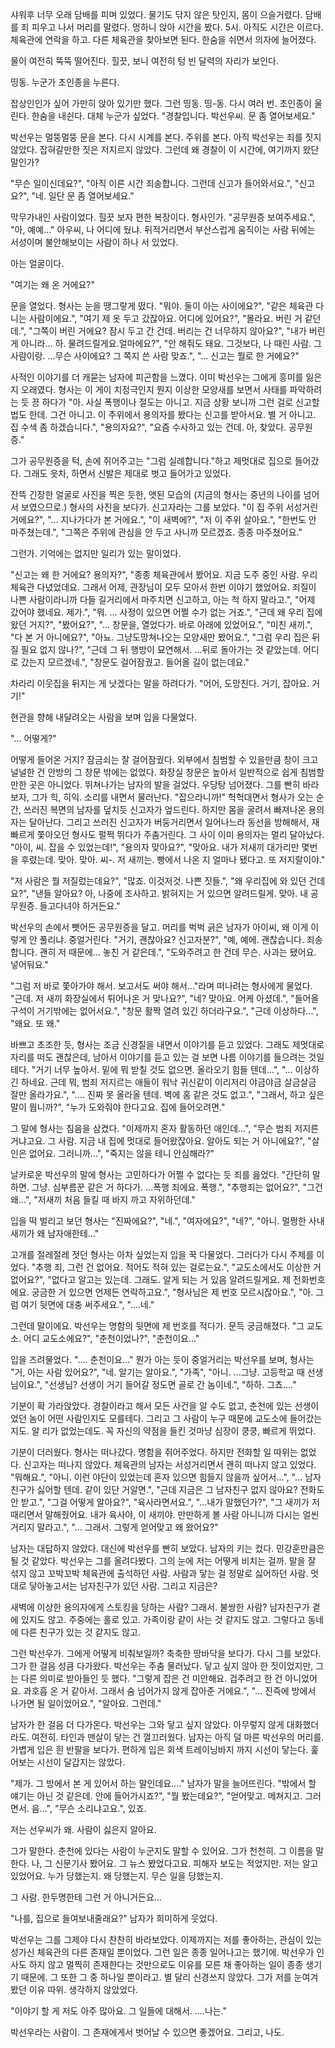 샤워후 너무 오래 담배를 피며 있었다. 물기도 닦지 않은 탓인지, 몸이 으슬거렸다. 담배를 죄 피우고 나서 머리를 말렸다. 멍하니 앉아 시간을 봤다. 5시. 아직도 시간은 이르다. 체육관에 연락을 하고. 다른 체육관을 찾아보면 된다. 한숨을 쉬면서 의자에 늘어졌다. 

물이 여전히 뚝뚝 떨어진다. 힐끗, 보니 여전히 텅 빈 달력의 자리가 보인다. 

띵동. 누군가 초인종을 누른다. 

잡상인인가 싶어 가만히 앉아 있기만 했다. 그런 띵동. 띵-동. 다시 여러 번. 초인종이 울린다. 한숨을 내쉰다. 대체 누군가 싶었다. "경찰입니다. 박선우씨. 문 좀 열어보세요."

박선우는 멀뚱멀뚱 문을 본다. 다시 시계를 본다. 주위를 본다. 아직 박선우는 죄를 짓지 않았다. 잡혀갈만한 짓은 저지르지 않았다. 그런데 왜 경찰이 이 시간에, 여기까지 왔단 말인가?

"무슨 일이신데요?", "아직 이른 시간 죄송합니다. 그런데 신고가 들어와서요.", "신고요?", "네. 일단 문 좀 열어보세요."

막무가내인 사람이었다. 힐끗 보자 편한 복장이다. 형사인가. "공무원증 보여주세요.", "아, 예예..." 아우씨, 나 어디에 뒀냐. 뒤적거리면서 부산스럽게 움직이는 사람 뒤에는 서성이며 불안해보이는 사람이 하나 서 있었다. 

아는 얼굴이다. 

"여기는 왜 온 거에요?"

문을 열었다. 형사는 눈을 땡그랗게 떴다. "뭐야. 둘이 아는 사이에요?", "같은 체육관 다니는 사람이에요.", "여기 제 옷 두고 갔잖아요. 어디에 있어요?", "몰라요. 버린 거 같던데.", "그쪽이 버린 거에요? 잠시 두고 간 건데. 버리는 건 너무하지 않아요?", "내가 버린 게 아니라... 하. 물려드릴게요.얼마에요?", "안 해줘도 돼요. 그것보다, 나 때린 사람. 그 사람이랑. ...무슨 사이에요? 그 쪽지 쓴 사람 맞죠.", "... 신고는 뭘로 한 거에요?"

사적인 이야기를 더 캐묻는 남자에 피곤함을 느꼈다. 이미 박선우는 그에게 흥미를 잃은지 오래였다. 형사는 이 게이 치정극인지 뭔지 이상한 모양새를 보면서 사태를 파악하려는 듯 끙 하다가 "아. 사실 폭행이나 절도는 아니고. 지금 상황 보니까 그런 걸로 신고할 법도 한데. 그건 아니고. 이 주위에서 용의자를 봤다는 신고를 받아서요. 별 거 아니고. 집 수색 좀 하겠습니다.", "용의자요?", "요즘 수사하고 있는 건데. 아, 찾았다. 공무원증."

그가 공무원증을 턱, 손에 쥐어주고는 "그럼 실례합니다."하고 제멋대로 집으로 들어갔다. 그래도 읏차, 하면서 신발은 제대로 벗고 들어가고 있었다. 

잔뜩 긴장한 얼굴로 사진을 찍은 듯한, 앳된 모습의 (지금의 형사는 중년의 나이를 넘어서 보였으므로.) 형사의 사진을 보다가. 신고자라는 그를 보았다. "이 집 주위 서성거린 거에요?", "... 지나가다가 본 거에요.", "이 새벽에?", "저 이 주위 살아요.", "한번도 안 마주쳤는데.", "그쪽은 주위에 관심을 안 두고 사니까 모르겠죠. 종종 마주쳤어요."

그런가. 기억에는 없지만 일리가 있는 말이었다. 

"신고는 왜 한 거에요? 용의자?", "종종 체육관에서 봤어요. 지금 도주 중인 사람. 우리 체육관 다녔었데요. 그래서 어제, 관장님이 모두 모아서 한번 이야기 했었어요. 죄질이 나쁜 사람이라니까 다들 길거리에서 마주치면 신고하고, 아는 척 하지 말라고.", "어제 갔어야 했네요. 제가.", "뭐. ... 사정이 있으면 어쩔 수가 없는 거죠.", "근데 왜 우리 집에 왔던 거지?", "봤어요?", "... 창문을, 열었다가. 바로 아래에 있었어요.", "미친 새끼.", "다 본 거 아니에요?", "아뇨. 그냥도망쳐나오는 모양새만 봤어요.", "그럼 우리 집은 뒤질 필요 없지 않나?", "근데 그 뒤 행방이 묘연해서. ...뒤로 돌아가는 것 같았는데. 어디로 갔는지 모르겠네.", "창문도 걸어잠궜고. 들어올 길이 없는데요."

차라리 이웃집을 뒤지는 게 낫겠다는 말을 하려다가. "어어, 도망친다. 거기, 잡아요. 거기!" 

현관을 향해 내달려오는 사람을 보며 입을 다물었다. 

"... 어떻게?"

어떻게 들어온 거지? 잠금쇠는 잘 걸어잠궜다. 외부에서 침범할 수 있을만큼 창이 크고 널널한 건 안방의 그 창문 밖에는 없었다. 화장실 창문은 높아서 일반적으로 쉽게 침범할만한 곳은 아니었다. 뛰쳐나가는 남자의 발을 걸었다. 우당탕 넘어졌다. 그를 빤히 바라보자, 그가 힉, 히익. 소리를 내면서 물러난다. "잡으라니까!" 헉헉대면서 형사가 오는 순간, 쓰러진 복면의 남자를 덮치듯 신고자가 엎드린다. 하지만 몸을 굴려서 빠져나온 용의자는 달아난다. 그리고 쓰러진 신고자가 버둥거리면서 일어나느라 동선을 방해해서, 재빠르게 쫓아오던 형사도 펄쩍 뛰다가 주춤거린다. 그 사이 이미 용의자는 멀리 달아났다. "아이, 씨. 잡을 수 있었는데!", "용의자 맞아요?", "맞아요. 내가 저새끼 대가리만 몇번을 후렸는데. 맞아. 맞아. 씨-. 저 새끼는. 빵에서 나온 지 얼마나 됐다고. 또 저지랄이야."

"저 사람은 뭘 저질렀는데요?", "많죠. 이것저것. 나쁜 짓들.", "왜 우리집에 와 있던 건데요?", "낸들 알아요? 아, 나중에 조사하고. 밝혀지는 거 있으면 알려드릴게. 맞아. 내 공무원증. 들고다녀야 하거든요."

박선우의 손에서 뺏어든 공무원증을 달고. 머리를 벅벅 긁은 남자가 아이씨, 왜 이게 이렇게 안 풀리냐. 중얼거린다. "거기, 괜찮아요? 신고자분?", "예, 예에. 괜찮습니다. 죄송합니다. 괜히 저 때문에... 놓친 거 같은데.", "도와주려고 한 건데 무슨. 사과는 됐어요. 넣어둬요."

"그럼 저 바로 쫓아가야 해서. 보고서도 써야 해서..."라며 떠나려는 형사에게 물었다. "근데. 저 새끼 화장실에서 튀어나온 거 맞나요?", "네? 맞아요. 어케 아셨데.", "들어올 구석이 거기밖에는 없어서요.", "창문 활짝 열려 있긴 하더라구요.", "근데 이상하다...", "왜요. 또 왜."

바쁘고 초조한 듯, 형사는 조금 신경질을 내면서 이야기를 듣고 있었다. 그래도 제멋대로 자리를 떠도 괜찮은데, 남아서 이야기를 듣고 있는 걸 보면 나름 이야기를 들으려는 것일 테다. "거기 너무 높아서. 밑에 뭐 받칠 것도 없으면. 올라오기 힘들 텐데...", "... 이상하긴 하네요. 근데 뭐, 범죄 저지르는 애들이 워낙 귀신같이 이리저리 야금야금 살금살금 잘만 올라가요.", ".... 진짜 못 올라올 텐데. 벽에 홈 같은 것도 없고.", "그래서, 하고 싶은 말이 뭡니까?", "누가 도와줘야 한다고요. 집에 들어오려면."

그 말에 형사는 침음을 삼켰다. "이제까지 혼자 활동하던 애인데...", "무슨 범죄 저지른 거냐고요. 그 사람. 지금 내 집에 멋대로 들어왔잖아요. 알아도 되는 거 아니에요?", "살인은 없어요. 그러니까...", "죽지는 않을 테니 안심해라?"

날카로운 박선우의 말에 형사는 고민하다가 어쩔 수 없다는 듯 죄를 읊었다. "간단히 말하면. 그냥. 심부름꾼 같은 거 하다가. ...폭행 죄에요. 폭행.", "추행죄는 없어요?", "그건 왜...", "저새끼 처음 들킬 때 바지 까고 자위하던데."

입을 떡 벌리고 보던 형사는 "진짜에요?", "네.", "여자에요?", "네?", "아니. 멀쩡한 사내새끼가 왜 남자애한테..."

고개를 절레절레 젓던 형사는 아차 싶었는지 입을 꾹 다물었다. 그러다가 다시 주제를  이었다. "추행 죄, 그런 건 없어요. 적어도 적혀 있는 걸로는요.", "교도소에서도 이상한 거 없어요?", "없다고 알고는 있는데. 그래도. 알게 되는 거 있음 알려드릴게요. 제 전화번호에요. 궁금한 거 있으면 언제든 연락하고요.", "형사님은 제 번호 모르시잖아요.", "아. 그럼 여기 뒷면에 대충 써주세요.", "....네."

그런데 말이에요. 박선우는 명함의 뒷면에 제 번호를 적다가. 문득 궁금해졌다. "그 교도소. 어디 교도소에요?", "춘천이었나?", "춘천이요..."

입을 즈려물었다. ".... 춘천이요..." 뭔가 아는 듯이 중얼거리는 박선우를 보며, 형사는 "거, 아는 사람 있어요?", "네. 알기는 알아요.", "가족", "아니. ...그냥. 고등학교 때 선생님이요.", "선생님? 선생이 거기 들어갈 정도면 골로 간 놈이네.", "하하. 그쵸...."

기분이 확 가라앉았다. 경찰이라고 해서 모든 사건을 알 수도 없고, 춘천에 있는 선생이었던 놈이 어떤 사람인지도 모를테다. 그리고 그 사람이 누구 때문에 교도소에 들어갔는지도. 알 리가 없었는데도. 꼭 자신의 약점을 들킨 것마냥 심장이 쿵쿵, 빠르게 뛰었다. 

기분이 더러웠다. 형사는 떠나갔다. 명함을 쥐어주었다. 하지만 전화할 일 따위는 없었다. 신고자는 떠나지 않았다. 체육관의 남자는 서성거리면서 괜히 떠나지 않고 있었다. "뭐해요.", "아니. 이런 야단이 있었는데 혼자 있으면 힘들지 않을까 싶어서...", "... 남자친구가 싫어할 텐데. 같이 있단 거알면.", "근데 지금은 그 남자친구 없지 않아요? 전화도 안 받고.", "그걸 어떻게 알아요?", "육사라면서요.", "...내가 말했던가?", "그 새끼가 저 때리면서 말해줬어요. 내가 육사야, 이 새끼야. 만만하게 볼 사람 아니니까 다시는 얼씬거리지 말라고.", "... 그래서. 그렇게 얻어맞고 왜 왔어요?"

남자는 대답하지 않았다. 대신에 박선우를 빤히 보았다. 남자의 키는 컸다. 민강훈만큼은 될 것 같았다. 박선우는 그를 올려다봤다. 그의 눈에 저는 어떻게 비치는 걸까. 말을 잘 섞지 않고 꼬박꼬박 체육관에 출석하던 사람. 사람과 닿는 걸 정말로 싫어하던 사람. 멋대로 닿아놓고서는 남자친구가 있던 사람. 그리고 지금은?

새벽에 이상한 용의자에게 스토킹을 당하는 사람? 그래서. 불쌍한 사람? 남자친구가 곁에 있지도 않고. 주중에는 홀로 있고. 가족이랑 같이 사는 것 같지도 않고. 그렇다고 동네에 다른 친구가 있는 것 같지도 않고. 

그런 박선우가. 그에게 어떻게 비춰보일까? 축축한 땅바닥을 보다가. 다시 그를 보았다. 그가 한 걸음 성큼 다가왔다. 박선우는 주춤 물러났다. 닿고 싶지 않아 한 짓이었지만, 그는 다른 의미로 받아들인 듯 했다. "그렇게 잡은 건 미안해요. 겁주려고 한 건 아니었어요. 과호흡 온 거 같아서. 그래서 숨 넘어가지 않게 잡아준 거에요.", "... 진즉에 방에서 나가면 될 일이었어요.", "알아요. 그런데."

남자가 한 걸음 더 다가온다. 박선우는 그와 닿고 싶지 않았다. 아무렇지 않게 대화했더라도. 여전히. 타인과 맨살이 닿는 건 껄끄러웠다. 남자는 아직 덜 마른 박선우의 머리를. 가볍게 입은 흰 반팔을 보다가. 편하게 입은 회색 트레이닝바지 까지 시선이 닿는다. 훑어보는 시선이 달갑지는 않았다. 

"제가. 그 방에서 본 게 있어서 하는 말인데요...." 남자가 말을 늘어뜨린다. "밖에서 할 얘기는 아닌 것 같은데. 안에 들어가시죠?", "뭘 봤는데요?", "얻어맞고. 메쳐지고. 그러면서. 음...", "무슨 소리냐고요.", 있죠.

저는 선우씨가 왜. 사람이 싫은지 알아요.

그가 말한다. 춘천에 있다는 사람이 누군지도 말할 수 있어요. 그가 천천히. 그 이름을 말한다. 나, 그 신문기사 봤어요. 그 뉴스 봤었다고요. 피해자 보도는 적었지만. 저는 알고 있었어요. 누가 당했는지. 왜 당했는지. 무슨 일을 당했는지. 

그 사람. 한두명한테 그런 거 아니거든요...

"나를, 집으로 들여보내줄래요?" 남자가 희미하게 웃었다. 

박선우는 그를 그제야 다시 찬찬히 바라보았다. 이제까지는 저를 좋아하는, 관심이 있는 성가신 체육관의 다른 존재일 뿐이었다. 그런 일은 종종 일어나고는 했기에. 박선우가 인사도 하지 않고 멀찍히 존재한다는 것만으로도 이유를 모른 채 좋아하는 일이 종종 생기기 때문에. 그 또한 그 중 하나일 뿐이라고. 별 달리 신경쓰지 않았다. 그가 저를 눈여겨 봤던 이유 따위. 생각하지 않았었다. 

"이야기 할 게 저도 아주 많아요. 그 일들에 대해서. ....나는."

박선우라는 사람이. 그 존재에게서 벗어날 수 있으면 좋겠어요. 그리고, 나도. 



